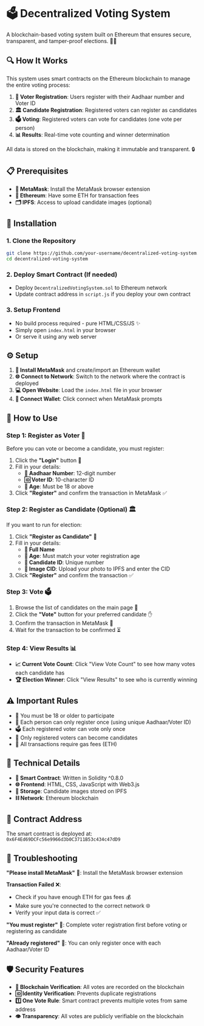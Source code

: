 # 🗳️ Decentralized Voting System

A blockchain-based voting system built on Ethereum that ensures secure, transparent, and tamper-proof elections. 🔐✨

## 🔍 How It Works

This system uses smart contracts on the Ethereum blockchain to manage the entire voting process:

1. **👥 Voter Registration**: Users register with their Aadhaar number and Voter ID
2. **🏛️ Candidate Registration**: Registered voters can register as candidates
3. **🗳️ Voting**: Registered voters can vote for candidates (one vote per person)
4. **📊 Results**: Real-time vote counting and winner determination

All data is stored on the blockchain, making it immutable and transparent. 🔒

## 📋 Prerequisites

- **🦊 MetaMask**: Install the MetaMask browser extension
- **💎 Ethereum**: Have some ETH for transaction fees
- **🗂️ IPFS**: Access to upload candidate images (optional)

## 🚀 Installation

### 1. Clone the Repository
```bash
git clone https://github.com/your-username/decentralized-voting-system.git
cd decentralized-voting-system
```

### 2. Deploy Smart Contract (If needed)
- Deploy `DecentralizedVotingSystem.sol` to Ethereum network
- Update contract address in `script.js` if you deploy your own contract

### 3. Setup Frontend
- No build process required - pure HTML/CSS/JS ✨
- Simply open `index.html` in your browser
- Or serve it using any web server

## ⚙️ Setup

1. **🦊 Install MetaMask** and create/import an Ethereum wallet
2. **🌐 Connect to Network**: Switch to the network where the contract is deployed
3. **💻 Open Website**: Load the `index.html` file in your browser
4. **🔗 Connect Wallet**: Click connect when MetaMask prompts

## 📖 How to Use

### Step 1: Register as Voter 👥

Before you can vote or become a candidate, you must register:

1. Click the **"Login"** button 🔐
2. Fill in your details:
   - **📄 Aadhaar Number**: 12-digit number
   - **🆔 Voter ID**: 10-character ID
   - **🎂 Age**: Must be 18 or above
3. Click **"Register"** and confirm the transaction in MetaMask ✅

### Step 2: Register as Candidate (Optional) 🏛️

If you want to run for election:

1. Click **"Register as Candidate"** 🎯
2. Fill in your details:
   - **📝 Full Name**
   - **🎂 Age**: Must match your voter registration age
   - **🔢 Candidate ID**: Unique number
   - **📸 Image CID**: Upload your photo to IPFS and enter the CID
3. Click **"Register"** and confirm the transaction ✅

### Step 3: Vote 🗳️

1. Browse the list of candidates on the main page 👀
2. Click the **"Vote"** button for your preferred candidate ✋
3. Confirm the transaction in MetaMask 💎
4. Wait for the transaction to be confirmed ⏳

### Step 4: View Results 📊

- **📈 Current Vote Count**: Click "View Vote Count" to see how many votes each candidate has
- **🏆 Election Winner**: Click "View Results" to see who is currently winning

## ⚠️ Important Rules

- 🔞 You must be 18 or older to participate
- 🎯 Each person can only register once (using unique Aadhaar/Voter ID)
- 🗳️ Each registered voter can vote only once
- 👥 Only registered voters can become candidates
- 💸 All transactions require gas fees (ETH)

## 🔧 Technical Details

- **📜 Smart Contract**: Written in Solidity ^0.8.0
- **🌐 Frontend**: HTML, CSS, JavaScript with Web3.js
- **💾 Storage**: Candidate images stored on IPFS
- **⛓️ Network**: Ethereum blockchain

## 📍 Contract Address

The smart contract is deployed at: `0x6F4Ed69DCFc56e9966d3b0C3711B53c434c47dD9`

## 🚨 Troubleshooting

**"Please install MetaMask"** 🦊: Install the MetaMask browser extension

**Transaction Failed** ❌: 
- Check if you have enough ETH for gas fees 💰
- Make sure you're connected to the correct network 🌐
- Verify your input data is correct ✅

**"You must register"** 📝: Complete voter registration first before voting or registering as candidate

**"Already registered"** 🔄: You can only register once with each Aadhaar/Voter ID

## 🛡️ Security Features

- **🔗 Blockchain Verification**: All votes are recorded on the blockchain
- **🆔 Identity Verification**: Prevents duplicate registrations
- **1️⃣ One Vote Rule**: Smart contract prevents multiple votes from same address
- **👁️ Transparency**: All votes are publicly verifiable on the blockchain
